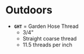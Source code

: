 # Outdoors

* __`GHT`__ = Garden Hose Thread
  * 3/4"
  * Straight coarse thread
  * 11.5 threads per inch
